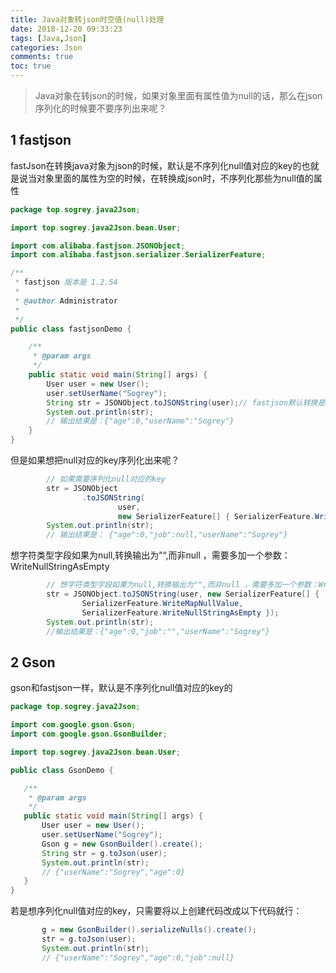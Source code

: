 ```yaml
---
title: Java对象转json时空值(null)处理
date: 2018-12-20 09:33:23
tags: [Java,Json]
categories: Json
comments: true
toc: true
---
```


> Java对象在转json的时候，如果对象里面有属性值为null的话，那么在json序列化的时候要不要序列出来呢？



## 1 fastjson

fastJson在转换java对象为json的时候，默认是不序列化null值对应的key的也就是说当对象里面的属性为空的时候，在转换成json时，不序列化那些为null值的属性

``` java
package top.sogrey.java2Json;

import top.sogrey.java2Json.bean.User;

import com.alibaba.fastjson.JSONObject;
import com.alibaba.fastjson.serializer.SerializerFeature;

/**
 * fastjson 版本是 1.2.54
 * 
 * @author Administrator
 * 
 */
public class fastjsonDemo {

	/**
	 * @param args
	 */
	public static void main(String[] args) {
		User user = new User();
		user.setUserName("Sogrey");
		String str = JSONObject.toJSONString(user);// fastjson默认转换是不序列化null值对应的key的
		System.out.println(str);
		// 输出结果是：{"age":0,"userName":"Sogrey"}
	}
}

```

但是如果想把null对应的key序列化出来呢？ 

``` java
		// 如果需要序列化null对应的key
		str = JSONObject
				.toJSONString(
						user,
						new SerializerFeature[] { SerializerFeature.WriteMapNullValue });
		System.out.println(str);
		// 输出结果是： {"age":0,"job":null,"userName":"Sogrey"}
```

想字符类型字段如果为null,转换输出为”“,而非null ，需要多加一个参数：WriteNullStringAsEmpty

``` java
		// 想字符类型字段如果为null,转换输出为"",而非null ，需要多加一个参数：WriteNullStringAsEmpty
		str = JSONObject.toJSONString(user, new SerializerFeature[] {
				SerializerFeature.WriteMapNullValue,
				SerializerFeature.WriteNullStringAsEmpty });
		System.out.println(str);
		//输出结果是：{"age":0,"job":"","userName":"Sogrey"}
```

## 2  Gson

 gson和fastjson一样，默认是不序列化null值对应的key的

 ``` java
package top.sogrey.java2Json;

import com.google.gson.Gson;
import com.google.gson.GsonBuilder;

import top.sogrey.java2Json.bean.User;

public class GsonDemo {

	/**
	 * @param args
	 */
	public static void main(String[] args) {
		User user = new User();
		user.setUserName("Sogrey");
		Gson g = new GsonBuilder().create();
		String str = g.toJson(user);
		System.out.println(str);
		// {"userName":"Sogrey","age":0}
	}
}
 ```

 若是想序列化null值对应的key，只需要将以上创建代码改成以下代码就行：
 ``` java
		g = new GsonBuilder().serializeNulls().create();
		str = g.toJson(user);
		System.out.println(str);
		// {"userName":"Sogrey","age":0,"job":null}
 ```